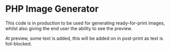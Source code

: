 # PHP Image Generator
This code is in production to be used for generating ready-for-print images, whilst also giving the end user the ability to see the preview.

At preview, some text is added, this will be added on in post-print as text is foil-blocked.
